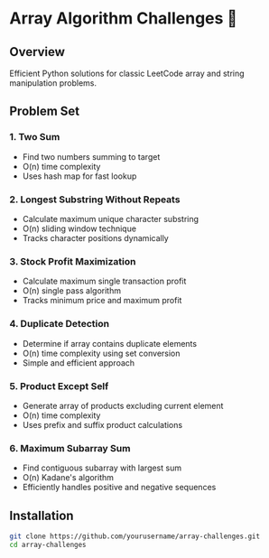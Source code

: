 # Array Algorithm Challenges 🧩

## Overview
Efficient Python solutions for classic LeetCode array and string manipulation problems.

## Problem Set

### 1. Two Sum
- Find two numbers summing to target
- O(n) time complexity
- Uses hash map for fast lookup

### 2. Longest Substring Without Repeats
- Calculate maximum unique character substring
- O(n) sliding window technique
- Tracks character positions dynamically

### 3. Stock Profit Maximization
- Calculate maximum single transaction profit
- O(n) single pass algorithm
- Tracks minimum price and maximum profit

### 4. Duplicate Detection
- Determine if array contains duplicate elements
- O(n) time complexity using set conversion
- Simple and efficient approach

### 5. Product Except Self
- Generate array of products excluding current element
- O(n) time complexity
- Uses prefix and suffix product calculations

### 6. Maximum Subarray Sum
- Find contiguous subarray with largest sum
- O(n) Kadane's algorithm
- Efficiently handles positive and negative sequences

## Installation
```bash
git clone https://github.com/yourusername/array-challenges.git
cd array-challenges
